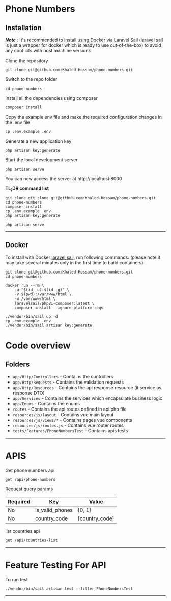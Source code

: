 # Phone Numbers

## Installation

***Note*** : It's recommended to install using [Docker](#docker) via Laravel Sail (laravel sail is just a wrapper for docker which is ready to use out-of-the-box) to avoid any conflicts with host machine versions



Clone the repository

    git clone git@github.com:Khaled-Hossam/phone-numbers.git

Switch to the repo folder

    cd phone-numbers

Install all the dependencies using composer

    composer install

<!-- Install npm dependencies and compile them

    npm install
    npm run prod -->

Copy the example env file and make the required configuration changes in the .env file

    cp .env.example .env

Generate a new application key

    php artisan key:generate


Start the local development server

    php artisan serve

You can now access the server at http://localhost:8000

    

**TL;DR command list**

    git clone git clone git@github.com:Khaled-Hossam/phone-numbers.git
    cd phone-numbers
    composer install
    cp .env.example .env
    php artisan key:generate
    
    php artisan serve
----------

## Docker

To install with Docker [laravel sail](https://laravel.com/docs/9.x/sail), run following commands:
    (please note it may take several minutes only in the first time to build containers)

```
git clone git@github.com:Khaled-Hossam/phone-numbers.git
cd phone-numbers

docker run --rm \
    -u "$(id -u):$(id -g)" \
    -v $(pwd):/var/www/html \
    -w /var/www/html \
    laravelsail/php81-composer:latest \
    composer install --ignore-platform-reqs

./vendor/bin/sail up -d
cp .env.example .env
./vendor/bin/sail artisan key:generate

```

# Code overview


## Folders

- `app/Http/Controllers` - Contains the controllers
- `app/Http/Requests` - Contains the validation requests
- `app/Http/Resources` - Contains the api response resource (it service as response DTO)
- `app/Services` - Contains the services which encapsulate business logic
- `app/Enums` - Contains the enums
- `routes` - Contains the api routes defined in api.php file
- `resources/js/layout` - Contains vue main layout
- `resources/js/views/*` - Contains pages vue components
- `resources/js/routes.js` - Contains vue router routes
- `tests/Features/PhoneNumbersTest` - Contains apis tests


----------

# APIS

Get phone numbers api

    get /api/phone-numbers

Request query params

| **Required** 	| **Key**              	| **Value**            	|
|----------	|------------------	|------------------	|
| No      	| is_valid_phones     	| [0, 1] 	|
| No      	| country_code     	| [country_code] 	|


list countries api

    get /api/countries-list
----------

# Feature Testing For API

To run test 

    ./vendor/bin/sail artisan test --filter PhoneNumbersTest

----------
